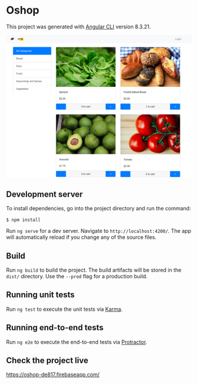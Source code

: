 # Oshop

This project was generated with [Angular CLI](https://github.com/angular/angular-cli) version 8.3.21.

![Sample App Image](./preview/sample-app-img.png)

## Development server

To install dependencies, go into the project directory and run the command:

```
$ npm install
```

Run `ng serve` for a dev server. Navigate to `http://localhost:4200/`. The app will automatically reload if you change any of the source files.

## Build

Run `ng build` to build the project. The build artifacts will be stored in the `dist/` directory. Use the `--prod` flag for a production build.

## Running unit tests

Run `ng test` to execute the unit tests via [Karma](https://karma-runner.github.io).

## Running end-to-end tests

Run `ng e2e` to execute the end-to-end tests via [Protractor](http://www.protractortest.org/).

## Check the project live

https://oshop-de817.firebaseapp.com/